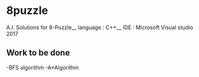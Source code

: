# 8puzzle
A.I. Solutions for 8-Puzzle__
language : C++__
IDE : Microsoft Visual studio 2017

## Work to be done
-BFS algorithm
-A*Algorithm
